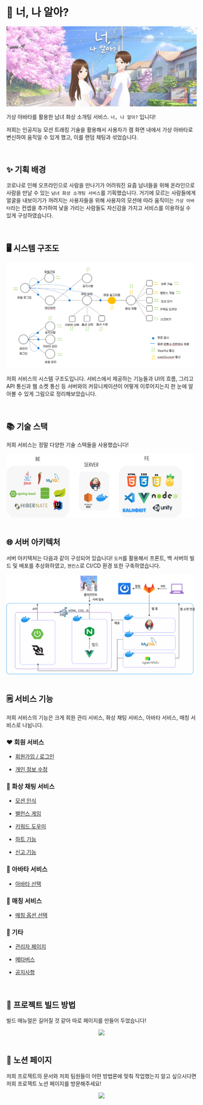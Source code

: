 # 💟 너, 나 알아?

<div align="center">
    <img src="./assets/png/logo.png"/>
</div>

가상 아바타를 활용한 남녀 화상 소개팅 서비스. `너, 나 알아?` 입니다!

저희는 인공지능 모션 트래킹 기술을 활용해서 사용자가 캠 화면 내에서 가상 아바타로 변신하여 움직일 수 있게 했고, 이를 랜덤 채팅과 섞었습니다.

<br>

## ✨ 기획 배경

코로나로 인해 오프라인으로 사람을 만나기가 어려워진 요즘 남녀들을 위해 온라인으로 사람을 만날 수 있는 `남녀 화상 소개팅 서비스`를 기획했습니다. 거기에 모르는 사람들에게 얼굴을 내보이기가 꺼려지는 사용자들을 위해 사용자의 모션에 따라 움직이는 `가상 아바타`라는 컨셉을 추가하여 낯을 가리는 사람들도 자신감을 가지고 서비스를 이용하실 수 있게 구성하였습니다.

<br>

## 🖥️ 시스템 구조도

<div align="center">
    <img src="./assets/png/system.png"/>
</div>

저희 서비스의 시스템 구조도입니다. 서비스에서 제공하는 기능들과 UI의 흐름, 그리고 API 통신과 웹 소켓 통신 등 서버와의 커뮤니케이션이 어떻게 이루어지는지 한 눈에 알아볼 수 있게 그림으로 정리해보았습니다. 

<br>

## 📚 기술 스택

저희 서비스는 정말 다양한 기술 스택들을 사용했습니다!

<div align="center">
    <img src="./assets/png/tech_stacks.png"/>
</div>

<br>

## 🌐 서버 아키텍처

서버 아키텍처는 다음과 같이 구성되어 있습니다! `도커`를 활용해서 프론트, 백 서버의 빌드 및 배포를 추상화하였고, `젠킨스`로 CI/CD 환경 또한 구축하였습니다.

<div align="center">
    <img src="./assets/png/architecture.png"/>
</div>

<br>

## 🗒️ 서비스 기능

저희 서비스의 기능은 크게 회원 관리 서비스, 화상 채팅 서비스, 아바타 서비스, 매칭 서비스로 나뉩니다.

### ❤️ 회원 서비스

- [회원가입 / 로그인](./assets/description/login.md)

- [개인 정보 수정](./assets/description/modify_accounts.md)

### 🧡 화상 채팅 서비스

- [모션 인식](./assets/description/motion_tracking.md)

- [밸런스 게임](./assets/description/balance_game.md)

- [키워드 도우미](./assets/description/keyword_helper.md)

- [하트 기능](./assets/description/heart.md)

- [신고 기능](./assets/description/report.md)

### 💛 아바타 서비스

- [아바타 선택](./assets/description/avatar.md)

### 💚 매칭 서비스

- [매칭 옵션 선택](./assets/description/matching_option.md)

### 💙 기타

- [관리자 페이지](./assets/description/manager.md)

- [메타버스](./assets/description/metaverse.md)

- [공지사항](./assets/description/notice.md)

<br>

## 🔖 프로젝트 빌드 방법

빌드 매뉴얼은 길어질 것 같아 따로 페이지를 만들어 두었습니다!

<div align="center">
    <a href="./assets/description/manual.md">
        <img src="https://img.shields.io/badge/link-E6526F?style=for-the-badge&logo=Undertale&logoColor=white">
    </a>
</div>

<br>

## 📝 노션 페이지

저희 프로젝트의 문서와 저희 팀원들이 어떤 방법론에 맞춰 작업했는지 알고 싶으시다면 저희 프로젝트 노션 페이지를 방문해주세요!

<div align="center">
    <a href="https://determined-elderberry-389.notion.site/945d69f7786a4e45b7521cb83303cdb3">
        <img src="https://img.shields.io/badge/notion-000000?style=for-the-badge&logo=Notion&logoColor=white">
    </a>
</div>